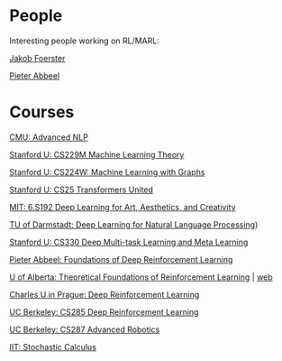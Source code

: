 # People

Interesting people working on RL/MARL:

[Jakob Foerster](https://www.jakobfoerster.com/)

[Pieter Abbeel](http://people.eecs.berkeley.edu/~pabbeel/)

# Courses

[CMU: Advanced NLP](https://www.youtube.com/playlist?list=PL8PYTP1V4I8D0UkqW2fEhgLrnlDW9QK7z)

[Stanford U: CS229M Machine Learning Theory](https://www.youtube.com/playlist?list=PLoROMvodv4rP8nAmISxFINlGKSK4rbLKh)

[Stanford U: CS224W: Machine Learning with Graphs](https://www.youtube.com/playlist?list=PLoROMvodv4rPLKxIpqhjhPgdQy7imNkDn)

[Stanford U: CS25 Transformers United](https://www.youtube.com/playlist?list=PLoROMvodv4rNiJRchCzutFw5ItR_Z27CM)

[MIT: 6.S192 Deep Learning for Art, Aesthetics, and Creativity](https://www.youtube.com/playlist?list=PLCpMvp7ftsnIbNwRnQJbDNRqO6qiN3EyH)

[TU of Darmstadt: Deep Learning for Natural Language Processing](https://www.youtube.com/playlist?list=PL6WLGVNe6ZcA4gUr5MaAKdrGxYzYAETK3))

[Stanford U: CS330 Deep Multi-task Learning and Meta Learning](https://www.youtube.com/playlist?list=PLoROMvodv4rNjRoawgt72BBNwL2V7doGI)

[Pieter Abbeel: Foundations of Deep Reinforcement Learning](https://www.youtube.com/playlist?list=PLwRJQ4m4UJjNymuBM9RdmB3Z9N5-0IlY0)

[U of Alberta: Theoretical Foundations of Reinforcement Learning](https://www.youtube.com/playlist?list=PLQCZ7_TRKVIzODPXorEyvhCk25TlcTANC) | [web](https://rltheory.github.io/)

[Charles U in Prague: Deep Reinforcement Learning](https://ufal.mff.cuni.cz/courses/npfl122/2223-winter)

[UC Berkeley: CS285 Deep Reinforcement Learning](https://www.youtube.com/playlist?list=PL_iWQOsE6TfX7MaC6C3HcdOf1g337dlC9)

[UC Berkeley: CS287 Advanced Robotics](https://people.eecs.berkeley.edu/~pabbeel/cs287-fa19/)

[IIT: Stochastic Calculus](https://www.youtube.com/playlist?list=PLPaq6BG3QWZMkwcIN1cXKx776kyQ2aznG)


